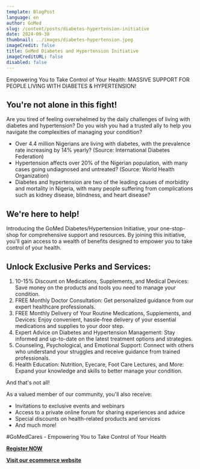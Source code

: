 ```yaml
---
template: BlogPost
language: en
author: GoMed
slug: /content/posts/diabetes-hypertension-initiative
date: 2024-09-30
thumbnail: ../images/diabetes-hypertension.jpeg
imageCredit: false
title: GoMed Diabetes and Hypertension Initiative
imageCreditURL: false
disabled: false
---
```


Empowering You to Take Control of Your Health: MASSIVE SUPPORT FOR PEOPLE LIVING WITH DIABETES & HYPERTENSION!

## You're not alone in this fight!

Are you tired of feeling overwhelmed by the daily challenges of living with diabetes and hypertension? Do you wish you had a trusted ally to help you navigate the complexities of managing your condition?

* Over 4.4 million Nigerians are living with diabetes, with the prevalence rate increasing by 14%  yearly? (Source: International Diabetes Federation)
* Hypertension affects over 20% of the Nigerian population, with many cases going undiagnosed and untreated? (Source: World Health Organization)
* Diabetes and hypertension are two of the leading causes of morbidity and mortality in Nigeria, with many people suffering from complications such as kidney disease, blindness, and heart disease?

## We're here to help!

Introducing the GoMed Diabetes/Hypertension Initiative, your one-stop-shop for comprehensive support and resources. By joining this initiative, you'll gain access to a wealth of benefits designed to empower you to take control of your health.

## Unlock Exclusive Perks and Services:

1. 10-15% Discount on Medications, Supplements, and Medical Devices: Save money on the products and tools you need to manage your condition.
2. FREE Monthly Doctor Consultation: Get personalized guidance from our expert healthcare professionals.
3. FREE Monthly Delivery of Your Routine Medications, Supplements, and Devices: Enjoy convenient, hassle-free delivery of your essential medications and supplies to your door step.
4. Expert Advice on Diabetes and Hypertension Management: Stay informed and up-to-date on the latest treatment options and strategies.
5. Counseling, Psychological, and Emotional Support: Connect with others who understand your struggles and receive guidance from trained professionals.
6. Health Education: Nutrition, Eyecare, Foot Care Lectures, and More: Expand your knowledge and skills to better manage your condition.

And that's not all!

As a valued member of our community, you'll also receive:

* Invitations to exclusive events and webinars
* Access to a private online forum for sharing experiences and advice
* Special discounts on health-related products and services
* And much more!

#GoMedCares - Empowering You to Take Control of Your Health

**[Register NOW](https://form.jotform.com/242522833572355)**

**[Visit our ecommerce website](https://gomed.ng)**



